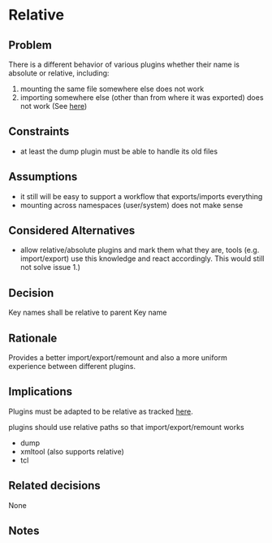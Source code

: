 # Relative

## Problem

There is a different behavior of various plugins whether their name is
absolute or relative, including:

1. mounting the same file somewhere else does not work
2. importing somewhere else (other than from where it was exported) does not work
   (See [here](https://github.com/ElektraInitiative/libelektra/issues/51))

## Constraints

- at least the dump plugin must be able to handle its old files

## Assumptions

- it still will be easy to support a workflow that exports/imports
  everything
- mounting across namespaces (user/system) does not make sense

## Considered Alternatives

- allow relative/absolute plugins and mark them what they are, tools
  (e.g. import/export) use this knowledge and react accordingly.
  This would still not solve issue 1.)

## Decision

Key names shall be relative to parent Key name

## Rationale

Provides a better import/export/remount and also a more uniform
experience between different plugins.

## Implications

Plugins must be adapted to be relative as tracked
[here](https://github.com/ElektraInitiative/libelektra/issues/51).

plugins should use relative paths so that import/export/remount works

- dump
- xmltool (also supports relative)
- tcl

## Related decisions

None

## Notes
